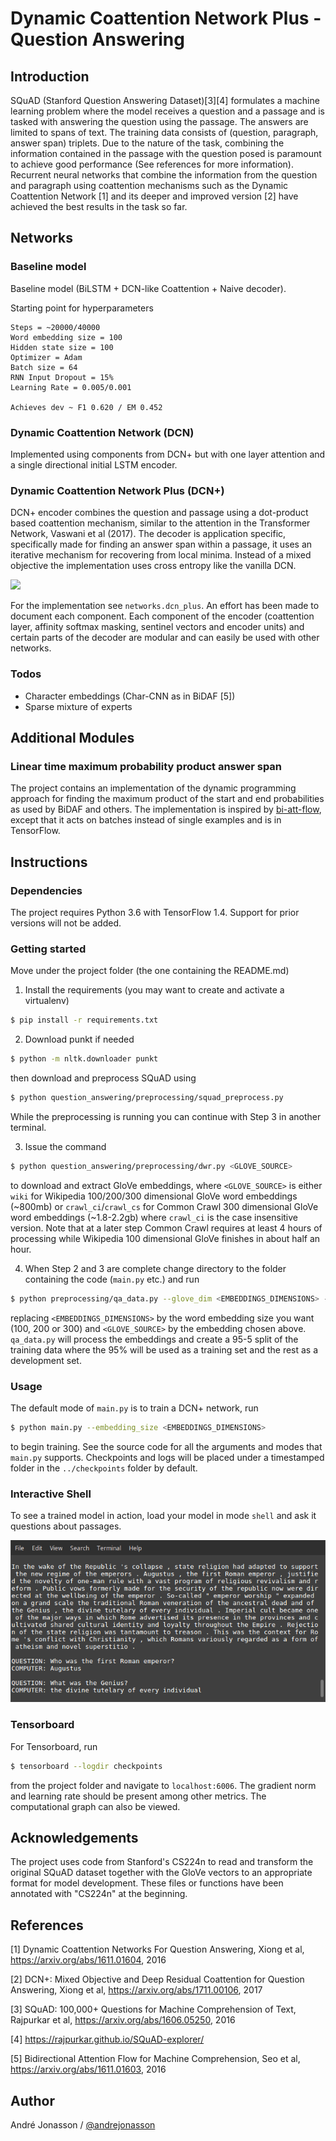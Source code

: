 Dynamic Coattention Network Plus - Question Answering
=====================================================

## Introduction

SQuAD (Stanford Question Answering Dataset)[3][4] formulates a machine learning problem where the model receives a question and a passage and is tasked with answering the question using the passage. The answers are limited to spans of text. The training data consists of (question, paragraph, answer span) triplets. Due to the nature of the task, combining the information contained in the passage with the question posed is paramount to achieve good performance (See references for more information). Recurrent neural networks that combine the information from the question and paragraph using coattention mechanisms such as the Dynamic Coattention Network [1] and its deeper and improved version [2] have achieved the best results in the task so far.

## Networks

### Baseline model
Baseline model (BiLSTM + DCN-like Coattention + Naive decoder).

Starting point for hyperparameters
```
Steps = ~20000/40000
Word embedding size = 100
Hidden state size = 100
Optimizer = Adam
Batch size = 64
RNN Input Dropout = 15%
Learning Rate = 0.005/0.001

Achieves dev ~ F1 0.620 / EM 0.452
```

### Dynamic Coattention Network (DCN)
Implemented using components from DCN+ but with one layer attention and a single directional initial LSTM encoder.

### Dynamic Coattention Network Plus (DCN+)

DCN+ encoder combines the question and passage using a dot-product based coattention mechanism, similar to the attention in the Transformer Network, Vaswani et al (2017). The decoder is application specific, specifically made for finding an answer span within a passage, it uses an iterative mechanism for recovering from local minima. Instead of a mixed objective the implementation uses cross entropy like the vanilla DCN.

<img src="encoder.png">

For the implementation see `networks.dcn_plus`. An effort has been made to document each component. Each component of the encoder (coattention layer, affinity softmax masking, sentinel vectors and encoder units) and certain parts of the decoder are modular and can easily be used with other networks.

### Todos
- Character embeddings (Char-CNN as in BiDAF [5])
- Sparse mixture of experts

## Additional Modules

### Linear time maximum probability product answer span
The project contains an implementation of the dynamic programming approach for finding the maximum product of the start and end probabilities as used by BiDAF and others. The implementation is inspired by [bi-att-flow](https://github.com/allenai/bi-att-flow/blob/master/basic_cnn/evaluator.py), except that it acts on batches instead of single examples and is in TensorFlow.

## Instructions

### Dependencies

The project requires Python 3.6 with TensorFlow 1.4. Support for prior versions will not be added.

### Getting started

Move under the project folder (the one containing the README.md)

1. Install the requirements (you may want to create and activate a virtualenv)
``` sh
$ pip install -r requirements.txt
```

2. Download punkt if needed
``` sh
$ python -m nltk.downloader punkt
```
then download and preprocess SQuAD using
``` sh
$ python question_answering/preprocessing/squad_preprocess.py
```
While the preprocessing is running you can continue with Step 3 in another terminal. 

3. Issue the command
``` sh
$ python question_answering/preprocessing/dwr.py <GLOVE_SOURCE>
```
to download and extract GloVe embeddings, where `<GLOVE_SOURCE>` is either `wiki` for Wikipedia 100/200/300 dimensional GloVe word embeddings (~800mb) or `crawl_ci`/`crawl_cs` for Common Crawl 300 dimensional GloVe word embeddings (~1.8-2.2gb) where `crawl_ci` is the case insensitive version. Note that at a later step Common Crawl requires at least 4 hours of processing while Wikipedia 100 dimensional GloVe finishes in about half an hour.

4. When Step 2 and 3 are complete change directory to the folder containing the code (`main.py` etc.) and run
``` sh
$ python preprocessing/qa_data.py --glove_dim <EMBEDDINGS_DIMENSIONS> --glove_source <GLOVE_SOURCE>
```
replacing `<EMBEDDINGS_DIMENSIONS>` by the word embedding size you want (100, 200 or 300) and `<GLOVE_SOURCE>` by the embedding chosen above. `qa_data.py` will process the embeddings and create a 95-5 split of the training data where the 95% will be used as a training set and the rest as a development set.

### Usage

The default mode of `main.py` is to train a DCN+ network, run
``` sh
$ python main.py --embedding_size <EMBEDDINGS_DIMENSIONS>
```
to begin training. See the source code for all the arguments and modes that `main.py` supports. Checkpoints and logs will be placed under a timestamped folder in the `../checkpoints` folder by default. 

### Interactive Shell

To see a trained model in action, load your model in mode `shell` and ask it questions about passages. 

<img src="shell.png">

### Tensorboard
For Tensorboard, run
``` sh
$ tensorboard --logdir checkpoints
```
from the project folder and navigate to `localhost:6006`. The gradient norm and learning rate should be present among other metrics. The computational graph can also be viewed.

## Acknowledgements

The project uses code from Stanford's CS224n to read and transform the original SQuAD dataset together with the GloVe vectors to an appropriate format for model development. These files or functions have been annotated with "CS224n" at the beginning.

## References

[1] Dynamic Coattention Networks For Question Answering, Xiong et al, https://arxiv.org/abs/1611.01604, 2016

[2] DCN+: Mixed Objective and Deep Residual Coattention for Question Answering, Xiong et al, https://arxiv.org/abs/1711.00106, 2017

[3] SQuAD: 100,000+ Questions for Machine Comprehension of Text, Rajpurkar et al, https://arxiv.org/abs/1606.05250, 2016

[4] https://rajpurkar.github.io/SQuAD-explorer/

[5] Bidirectional Attention Flow for Machine Comprehension, Seo et al, https://arxiv.org/abs/1611.01603, 2016

## Author
André Jonasson / [@andrejonasson](https://github.com/andrejonasson)
